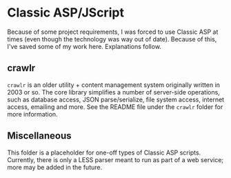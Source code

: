 # Classic ASP/JScript
Because of some project requirements, I was forced to use Classic ASP at times (even though the
technology was way out of date). Because of this, I've saved some of my work here. Explanations
follow.

## crawlr
`crawlr` is an older utility + content management system originally written in 2003 or so. The
core library simplifies a number of server-side operations, such as database access, JSON parse/serialize,
file system access, internet access, emailing and more. See the README file under the `crawlr` folder
for more information.

## Miscellaneous
This folder is a placeholder for one-off types of Classic ASP scripts. Currently, there is only
a LESS parser meant to run as part of a web service; more may be added in the future.